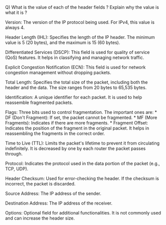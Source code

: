 Q) What is the value of each of the header fields ? Explain why the value is what it is ?

Version: The version of the IP protocol being used. For IPv4, this value is always 4.

Header Length (IHL): Specifies the length of the IP header. The minimum value is 5 (20 bytes), and the maximum is 15 (60 bytes).

Differentiated Services (DSCP): This field is used for quality of service (QoS) features. It helps in classifying and managing network traffic.

Explicit Congestion Notification (ECN): This field is used for network congestion management without dropping packets.

Total Length: Specifies the total size of the packet, including both the header and the data. The size ranges from 20 bytes to 65,535 bytes.

Identification: A unique identifier for each packet. It is used to help reassemble fragmented packets.

Flags: Three bits used to control fragmentation. The important ones are:
    * DF (Don't Fragment): If set, the packet cannot be fragmented.
    * MF (More Fragments): Indicates if there are more fragments.
    * 
Fragment Offset: Indicates the position of the fragment in the original packet. It helps in reassembling the fragments in the correct order.

Time to Live (TTL): Limits the packet's lifetime to prevent it from circulating indefinitely. It is decreased by one by each router the packet passes through.

Protocol: Indicates the protocol used in the data portion of the packet (e.g., TCP, UDP).

Header Checksum: Used for error-checking the header. If the checksum is incorrect, the packet is discarded.

Source Address: The IP address of the sender.

Destination Address: The IP address of the receiver.

Options: Optional field for additional functionalities. It is not commonly used and can increase the header size.
